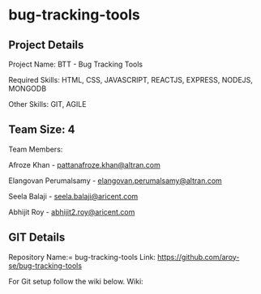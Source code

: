 # bug-tracking-tools

Project Details
---------------
Project Name:  BTT - Bug Tracking Tools

Required Skills:  HTML, CSS, JAVASCRIPT, REACTJS, EXPRESS, NODEJS, MONGODB

Other Skills:  GIT, AGILE

Team Size: 4
-------------
Team Members:

Afroze Khan	- pattanafroze.khan@altran.com

Elangovan Perumalsamy	- elangovan.perumalsamy@altran.com

Seela Balaji	- seela.balaji@aricent.com	

Abhijit Roy - abhijit2.roy@aricent.com
	
	

GIT Details
-------------
Repository Name:= bug-tracking-tools
Link: https://github.com/aroy-se/bug-tracking-tools

For Git setup follow the wiki below.
Wiki: 
